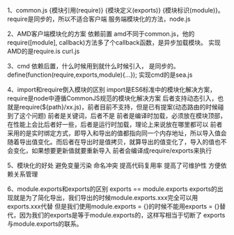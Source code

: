 1、common.js
  {模块引用(require)} {模块定义(exports)} {模块标识(module)}。 require是同步的，所以不适合客户端
  服务端模块化的方法，node.js

2、AMD客户端模块化的方案
  依赖前置
  amd不同于common.js，他的require([module], callback)方法多了个callback函数，是异步加载模块。
  实现AMD的是require.is curl.js
  
3、cmd
  依赖后置，什么时候用到就什么时候引入， 是同步的。
  define(function(require,exports,module){...});
  实现cmd的是sea.js

4、import和require倒入模块的区别
  import是ES6标准中的模块化解决方案，require是node中遵循CommonJS规范的模块化解决方案
  后者支持动态引入，也就是require(${path}/xx.js)，前者目前不支持，但是已有提案(动态路由的时候碰到了这个问题)
  前者是关键词，后者不是
  前者是编译时加载，必须放在模块顶部，在性能上会比后者好一些，后者是运行时加载，理论上来说放在哪里都可以
  前者采用的是实时绑定方式，即导入和导出的值都指向同一个内存地址，所以导入值会随着导出值变化。而后者在导出时是值拷贝，就算导出的值变化了，导入的值也不会变化，如果想要更新值就要重新导入
  前者会编译成require/exports来执行

5、模块化的好处
  避免变量污染 命名冲突
  提高代码复用率
  提高了可维护性
  方便依赖关系管理

6、module.exports和exports的区别
  exports == module.exports exports的出现就是为了简化导出，我们导出的时候module.exports.xxx完全可以用exports.xxx代替
  但是我们使用module.exports = {}的时候不能用exports = {}替代，因为我们的exports是等于module.exports的，这样写相当于切断了
  exports与module.exports的联系。
